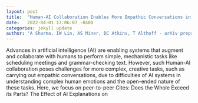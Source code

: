 ```yaml
---
layout: post
title:  "Human-AI Collaboration Enables More Empathic Conversations in Text-based Peer-to-Peer Mental Health Support"
date:   2022-04-01 17:06:07 -0400
categories: jekyll update
author: "A Sharma, IW Lin, AS Miner, DC Atkins, T Althoff - arXiv preprint arXiv:2203.15144, 2022"
---
```

Advances in artificial intelligence (AI) are enabling systems that augment and collaborate with humans to perform simple, mechanistic tasks like scheduling meetings and grammar-checking text. However, such Human-AI collaboration poses challenges for more complex, creative tasks, such as carrying out empathic conversations, due to difficulties of AI systems in understanding complex human emotions and the open-ended nature of these tasks. Here, we focus on peer-to-peer Cites: Does the Whole Exceed its Parts? The Effect of AI Explanations on